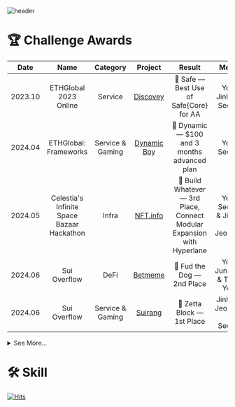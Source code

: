 ![header](https://capsule-render.vercel.app/api?type=venom&height=200&text=Welcome%20Hackathemy&fontSize=70&color=0:8871e5,100:b678c4&stroke=b678c4)

# 🏆 Challenge Awards

|Date|Name|Category|Project|Result|Member|
|:---:|:---:|:---:|:---:|:---:|:---:|
|2023.10|ETHGlobal 2023 Online|Service|[Discovey](https://ethglobal.com/showcase/discovey-tuywc)|🥉 Safe — Best Use of Safe{Core} for AA|Yong & Jinhwan & Seongjae
|2024.04|ETHGlobal: Frameworks|Service & Gaming|[Dynamic Boy](https://ethglobal.com/showcase/dynamic-boy-xpwo0)|🎉 Dynamic — $100 and 3 months advanced plan| Yong & Seongjae
|2024.05|Celestia's Infinite Space Bazaar Hackathon|Infra|[NFT.info](https://dorahacks.io/ko/buidl/12604)|🥉 Build Whatever — 3rd Place, Connect Modular Expansion with Hyperlane| Yong & Seongjae & Jinhwan & Jeongseup
|2024.06|Sui Overflow|DeFi|[Betmeme]()|🥈 Fud the Dog — 2nd Place| Yong & Junhyoung & Taejin & Yewon
|2024.06|Sui Overflow|Service & Gaming|[Suirang](https://docs.google.com/presentation/d/1ub2e2YDdFAdV_jgsCEQXuFHDZwFf5scdk9yzNkMKE6s/edit?usp=sharing)|🥇 Zetta Block — 1st Place| Jinhwan & Jeongseup & Seongjae

<details>
<summary>
  See More...
</summary>
<div markdown="1">

|Name|Project|Result|Member|
|:---:|:---:|:---:|:---:|
|Constellation: A Chainlink Hackathon|[Re-Fresh](https://devpost.com/software/re-fresh-0ocer8)|😭 Fail|Yong & Jinhwan & Jeongseup & Sangmin & Seongjae 
|ETH Seoul 2024|[AI Guard Snap](https://devfolio.co/projects/dappassistants-9d92)|😭 Fail| Yong & Seongjae & Jinhwan & Jeongseup
|Onchain Summer Buildathon|[BetMeme](https://devfolio.co/projects/betmeme-b849)|😭 Fail| Yewon & Semin & Jinhwan & Junhyoung & Seongjae 🃏 Yong

</div>
</details>

# 🛠️ Skill

[![Hits](https://hits.seeyoufarm.com/api/count/incr/badge.svg?url=https%3A%2F%2Fgithub.com%2Fhackathemy&count_bg=%23CBA6E6&title_bg=%238E22DA&icon=&icon_color=%23FFFAFA&title=Review&edge_flat=false)](https://hits.seeyoufarm.com)

<!--

**Here are some ideas to get you started:**

🙋‍♀️ A short introduction - what is your organization all about?
🌈 Contribution guidelines - how can the community get involved?
👩‍💻 Useful resources - where can the community find your docs? Is there anything else the community should know?
🍿 Fun facts - what does your team eat for breakfast?
🧙 Remember, you can do mighty things with the power of [Markdown](https://docs.github.com/github/writing-on-github/getting-started-with-writing-and-formatting-on-github/basic-writing-and-formatting-syntax)
-->
